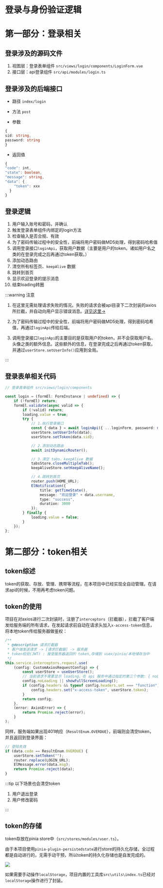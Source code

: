 # 登录与身份验证逻辑

# 第一部分：登录相关

## 登录涉及的源码文件

1. 视图层：登录表单组件 `src/views/login/components/LoginForm.vue`
2. 接口层：api登录组件 `src/api/modules/login.ts`



## 登录涉及的后端接口

- 路径 `index/login`

- 方法 `post`
- 参数 

```typescript
{
sid: string,
password: string
}
```

- 返回值

```typescript
{
"code": int,
"state": boolean,
"message": string,
"data": {
    "token": xxx
  }
}
```



## 登录逻辑

1. 用户输入账号和密码，并确认
2. 触发登录表单组件内绑定的login方法
3. 检查输入是否合规、有效
4. 为了密码传输过程中的安全性，前端将用户密码做MD5处理，得到密码哈希值
5. 调用登录接口`loginApi`，获取用户数据（主要是用户的token。诸如用户名之类的在登录完成之后再通过token获取。）
6. 添加动态路由
7. 清空所有标签页、`keepAlive` 数据
8. 跳转到首页
9. 显示欢迎登录的提示消息
10. 结束loading转圈



:::warning 注意

1. 在这里无需处理请求失败的情况。失败的请求会被api目录下二次封装的axios所拦截，并自动向用户显示错误消息。[详见这里→](https://charwind.top/docs/CQU/guide/request.html)

2. 为了密码传输过程中的安全性，前端将用户密码做MD5处理，得到密码哈希值，再通过`loginApi`传给后端。

3. 调用登录接口`loginApi`的主要目的是获取用户的token，并不会获取用户名、头像之类的额外信息。这些额外的信息，在登录完成之后再通过token获取，并通过`userStore.setUserInfo()`应用到全局。

:::



## 登录表单相关代码

```typescript
// 登录表单组件 src/views/login/components

const login = (formEl: FormInstance | undefined) => {
    if (!formEl) return;
    formEl.validate(async valid => {
        if (!valid) return;
        loading.value = true;
        try {
            // 1.执行登录接口
            const { data } = await loginApi({ ...loginForm, password: md5(loginForm.password) });
            userStore.setUserInfo(data);
            userStore.setToken(data.sid);

            // 2.添加动态路由
            await initDynamicRouter();

            // 3.清空 tabs、keepAlive 数据
            tabsStore.closeMultipleTab();
            keepAliveStore.setKeepAliveName();

            // 4.跳转到首页
            router.push(HOME_URL);
            ElNotification({
                title: getTimeState(),
                message: "欢迎登录" + data.username,
                type: "success",
                duration: 3000
            });
        } finally {
            loading.value = false;
        }
    });
};
```



# 第二部分：token相关

## token综述

token的获取、存放、管理、携带等流程，在本项目中已经实现全自动管理。在请求api的时候，不用再考虑token问题。

## token的使用

项目在对axios进行二次封装时，注册了`interceptors`（拦截器），拦截了客户端发给服务端的所有请求，在发起请求前自动在请求头加入`x-access-token`信息，将本地token传给服务器做鉴权：

```typescript
/**
 * @description 请求拦截器
 * 客户端发送请求 -> [请求拦截器] -> 服务器
 * token校验(JWT) : 接受服务器返回的 token,存储到 vuex/pinia/本地储存当中
 */
this.service.interceptors.request.use(
    (config: CustomAxiosRequestConfig) => {
        const userStore = useUserStore();
        // 当前请求不需要显示 loading，在 api 服务中通过指定的第三个参数: { noLoading: true } 来控制
        config.noLoading || showFullScreenLoading();
        if (config.headers && typeof config.headers.set === "function") {
            config.headers.set("x-access-token", userStore.token);
        }
        return config;
    },
    (error: AxiosError) => {
        return Promise.reject(error);
    }
);
```

同样，服务端如果出现401响应（`ResultEnum.OVERDUE`），前端则会清空token，并且返回到登录界面：

```typescript
// 登陆失效
if (data.code == ResultEnum.OVERDUE) {
    userStore.setToken("");
    router.replace(LOGIN_URL);
    ElMessage.error(data.msg);
    return Promise.reject(data);
}
```

:::tip 以下场景也会清空token

1. 用户退出登录
2. 用户修改密码

:::

## token的存储

token存放在pinia store中（`src/stores/modules/user.ts`）。

由于本项目使用`pinia-plugin-persistedstate`进行store的持久化存储，全过程都是自动进行的，无需手动干预，所以token的持久化存储也是自发完成的。

![](https://img2.imgtp.com/2024/04/06/C6ZZ3XFu.png)

如果需要手动操作`localStorage`，项目内置的工具库`src\utils\index.ts`已经对`localStorage`操作进行了封装。
